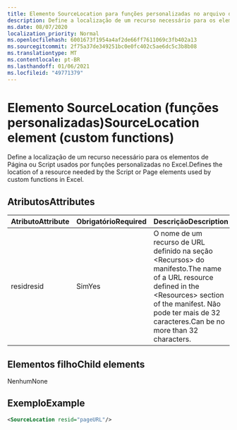 ```yaml
---
title: Elemento SourceLocation para funções personalizadas no arquivo de manifesto
description: Define a localização de um recurso necessário para os elementos de Página ou Script usados por funções personalizadas no Excel.
ms.date: 08/07/2020
localization_priority: Normal
ms.openlocfilehash: 6001673f1954a4af2de66ff7611069c3fb402a13
ms.sourcegitcommit: 2f75a37de349251bc0e0fc402c5ae6dc5c3b8b08
ms.translationtype: MT
ms.contentlocale: pt-BR
ms.lasthandoff: 01/06/2021
ms.locfileid: "49771379"
---
```

# <a name="sourcelocation-element-custom-functions"></a><span data-ttu-id="8a146-103">Elemento SourceLocation (funções personalizadas)</span><span class="sxs-lookup"><span data-stu-id="8a146-103">SourceLocation element (custom functions)</span></span>

<span data-ttu-id="8a146-104">Define a localização de um recurso necessário para os elementos de Página ou Script usados por funções personalizadas no Excel.</span><span class="sxs-lookup"><span data-stu-id="8a146-104">Defines the location of a resource needed by the Script or Page elements used by custom functions in Excel.</span></span>

## <a name="attributes"></a><span data-ttu-id="8a146-105">Atributos</span><span class="sxs-lookup"><span data-stu-id="8a146-105">Attributes</span></span>

| <span data-ttu-id="8a146-106">Atributo</span><span class="sxs-lookup"><span data-stu-id="8a146-106">Attribute</span></span> | <span data-ttu-id="8a146-107">Obrigatório</span><span class="sxs-lookup"><span data-stu-id="8a146-107">Required</span></span> | <span data-ttu-id="8a146-108">Descrição</span><span class="sxs-lookup"><span data-stu-id="8a146-108">Description</span></span>                                                                          |
|-----------|----------|--------------------------------------------------------------------------------------|
| <span data-ttu-id="8a146-109">resid</span><span class="sxs-lookup"><span data-stu-id="8a146-109">resid</span></span>     | <span data-ttu-id="8a146-110">Sim</span><span class="sxs-lookup"><span data-stu-id="8a146-110">Yes</span></span>      | <span data-ttu-id="8a146-111">O nome de um recurso de URL definido na seção &lt;Recursos&gt; do manifesto.</span><span class="sxs-lookup"><span data-stu-id="8a146-111">The name of a URL resource defined in the &lt;Resources&gt; section of the manifest.</span></span> <span data-ttu-id="8a146-112">Não pode ter mais de 32 caracteres.</span><span class="sxs-lookup"><span data-stu-id="8a146-112">Can be no more than 32 characters.</span></span> |

## <a name="child-elements"></a><span data-ttu-id="8a146-113">Elementos filho</span><span class="sxs-lookup"><span data-stu-id="8a146-113">Child elements</span></span>

<span data-ttu-id="8a146-114">Nenhum</span><span class="sxs-lookup"><span data-stu-id="8a146-114">None</span></span>

## <a name="example"></a><span data-ttu-id="8a146-115">Exemplo</span><span class="sxs-lookup"><span data-stu-id="8a146-115">Example</span></span>

```xml
<SourceLocation resid="pageURL"/>
```

